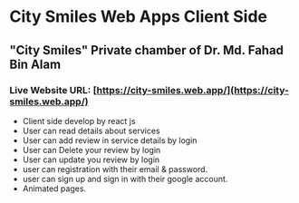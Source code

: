 # City Smiles Web Apps Client Side

## "City Smiles" Private chamber of Dr. Md. Fahad Bin Alam

### Live Website URL: [https://city-smiles.web.app/](https://city-smiles.web.app/)

- Client side develop by react js
- User can read details about services
- User can add review in service details by login
- User can Delete your review by login
- User can update you review by login
- user can registration with their email & password.
- user can sign up and sign in with their google account.
- Animated pages.
